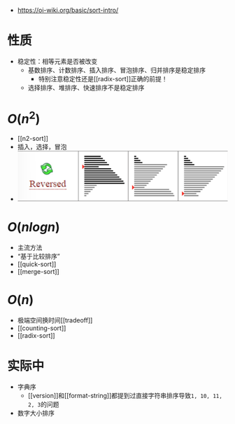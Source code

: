 - https://oi-wiki.org/basic/sort-intro/
# 性质
- 稳定性：相等元素是否被改变
  - 基数排序、计数排序、插入排序、冒泡排序、归并排序是稳定排序
    - 特别注意稳定性还是[[radix-sort]]正确的前提！
  - 选择排序、堆排序、快速排序不是稳定排序
# $O(n^2)$
- [[n2-sort]]
- 插入，选择，冒泡
- ![](insertion-selection-bubble.png)
# $O(nlogn)$
- 主流方法
- “基于比较排序”
- [[quick-sort]]
- [[merge-sort]]
# $O(n)$
- 极端空间换时间[[tradeoff]]
- [[counting-sort]]
- [[radix-sort]]
# 实际中
- 字典序
  - [[version]]和[[format-string]]都提到过直接字符串排序导致`1, 10, 11, 2, 3`的问题
- 数字大小排序
